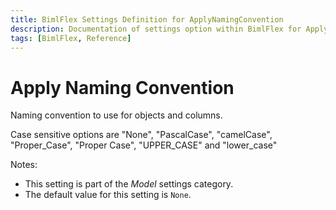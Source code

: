 ```yaml
---
title: BimlFlex Settings Definition for ApplyNamingConvention
description: Documentation of settings option within BimlFlex for ApplyNamingConvention
tags: [BimlFlex, Reference]
---
```


# Apply Naming Convention

Naming convention to use for objects and columns.

Case sensitive options are "None", "PascalCase", "camelCase", "Proper_Case", "Proper Case", "UPPER_CASE" and "lower_case"

Notes:

* This setting is part of the *Model* settings category.
* The default value for this setting is `None`.
